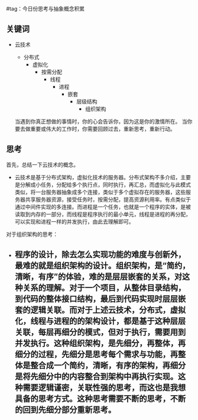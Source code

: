 #tag：今日份思考与抽象概念积累
## 关键词
- 云技术
	- 分布式
		- 虚拟化
			- 按需分配
				- 线程
					- 进程
						- 嵌套
							- 层级结构
								- 组织架构

	当遇到你真正想做的事情时，你的心会告诉你，因为这是你的激情所在。
	当你要去做重要或伟大的工作时，你需要回顾过去，重新思考，重新行动。
## 思考
首先，总结一下云技术的概念。
- 云技术是基于分布式架构，虚拟化技术的服务器。分布式架构不多介绍，主要是分解成小任务，分配给多个执行点，同时执行，再汇总，而虚拟化与此模式类似，将一台服务器抽象成多个连接，类似于多个虚拟存在的服务器，这些服务器共享服务器资源，接受任务时，按需分配，提高资源利用率。有点类似于通过中间件实现的多连接。而进程是一个任务，也就是一个程序的实体，是被读取到内存的一部分，而线程是程序执行的最小单元，线程是进程的再分配，可以实现和进程一样的并发执行，由此去理解即可。

对于组织架构的思考：
- 程序的设计，除去怎么实现功能的难度与创新外，最难的就是组织架构的设计。组织架构，是“简约，清晰，有序”的体验，难的是层层嵌套的关系，对这种关系的理解。对于一个项目，从整体目录结构，到代码的整体接口结构，最后到代码实现时层层嵌套的逻辑关联。而对于上述云技术，分布式，虚拟化，线程与进程的的架构设计，都是基于这种层层关联，每层再细分的模式，但对于执行，需要用到并发执行。这种组织架构，是先细分，再整体，再细分的过程，先细分是思考每个需求与功能，再整体是整合成一个简约，清晰，有序的架构，再细分是将先细分中的内容整合到架构中再执行实现。这种需要逻辑谨密，关联性强的思考，而这也是我想具备的思考方式。这种思考需要不断的思考，不断的回到先细分部分重新思考。
	- 